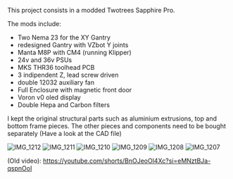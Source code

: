 This project consists in a modded Twotrees Sapphire Pro. 

The mods include:
- Two Nema 23 for the XY Gantry
- redesigned Gantry with VZbot Y joints
- Manta M8P with CM4 (running Klipper)
- 24v and 36v PSUs
- MKS THR36 toolhead PCB
- 3 indipendent Z, lead screw driven 
- double 12032 auxiliary fan
- Full Enclosure with magnetic front door
- Voron v0 oled display
- Double Hepa and Carbon filters

I kept the original structural parts such as aluminium extrusions, top and bottom frame pieces. The other pieces and components need to be bought separately (Have a look at the CAD file)

![IMG_1212](https://github.com/ValeriOS03/3D-Printing-/assets/121107647/fab205b5-946a-4289-9a73-3fa075d14e93)
![IMG_1211](https://github.com/ValeriOS03/3D-Printing-/assets/121107647/0667d840-a5f5-4e71-9308-f15b13a05e55)
![IMG_1210](https://github.com/ValeriOS03/3D-Printing-/assets/121107647/52ce4b81-000b-4754-9f2c-bcd25f350979)
![IMG_1209](https://github.com/ValeriOS03/3D-Printing-/assets/121107647/a7166e4d-b6bf-457f-83fa-5fc27dc42d55)
![IMG_1208](https://github.com/ValeriOS03/3D-Printing-/assets/121107647/9de3fb2a-99d6-4884-a772-d51f36afa607)
![IMG_1207](https://github.com/ValeriOS03/3D-Printing-/assets/121107647/174ca79a-88bb-48d7-8ce5-5490ba0b336f)

(Old video): https://youtube.com/shorts/BnOJeoOl4Xc?si=eMNztBJa-qspnOoI
